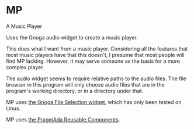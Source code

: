 # MP
A Music Player

Uses the Gnoga audio widget to create a music player.

This does what I want from a music player. Considering all the features that most music players have that this doesn't, I presume that most people will find MP lacking. However, it may serve someone as the basis for a more complex player.

The audio widget seems to require relative paths to the audio files. The file browser in this program will only choose audio files that are in the program's working directory, or in a directory under that.

MP uses [the Gnoga File Selection widget](https://github.com/jrcarter/Gnoga_File_Selection), which has only been tested on Linux.

MP uses [the PragmAda Reusable Components](https://github.com/jrcarter/PragmARC).
